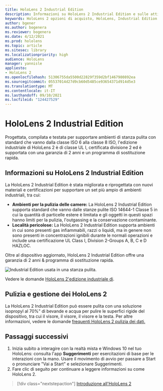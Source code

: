 ```yaml
---
title: HoloLens 2 Industrial Edition
description: Informazioni su HoloLens 2 Industrial Edition e sulle attività da eseguire dopo averrne una propria.
keywords: HoloLens 2 opzioni di acquisto, HoloLens, Industrial Edition
author: bgener
ms.author: bogenera
ms.reviewer: bogenera
ms.date: 4/12/2021
ms.prod: hololens
ms.topic: article
ms.sitesec: library
ms.localizationpriority: high
audience: HoloLens
manager: yannisle
appliesto:
- HoloLens 2
ms.openlocfilehash: 51306755da5500d22829f359d2bf1467980892ea
ms.sourcegitcommit: 05537014d27d9cb60d5485ce93654371d914d5e3
ms.translationtype: MT
ms.contentlocale: it-IT
ms.lasthandoff: 09/10/2021
ms.locfileid: "124427529"
---
```

# <a name="hololens-2-industrial-edition"></a>HoloLens 2 Industrial Edition

Progettata, compilata e testata per supportare ambienti di stanza pulita con standard che vanno dalla classe ISO 6 alla classe 8 ISO, l'edizione industriale di HoloLens 2 è di classe UL I, certificata divisione 2 ed è supportata con una garanzia di 2 anni e un programma di sostituzione rapida.

## <a name="learn-about-hololens-2-industrial-edition"></a>Informazioni su HoloLens 2 Industrial Edition

La HoloLens 2 Industrial Edition è stata migliorata e riprogettata con nuovi materiali e certificazioni per supportare un set più ampio di ambienti industriali, tra cui:

- **Ambienti per la pulizia delle camere:** La HoloLens 2 Industrial Edition supporta standard che vanno dalle stanze pulite ISO 14644-1 Classe 5 in cui la quantità di particelle estere è limitata e gli oggetti in questi spazi hanno limiti per la pulizia, l'outgassing e la conservazione contaminante.
- **Località pericolose:** La HoloLens 2 Industrial Edition supporta ambienti in cui sono presenti gas infiammabili, razzi o liquidi, ma in genere non sono presenti in concentrazioni ignibili durante le normali operazioni e include una certificazione UL Class I, Division 2-Groups A, B, C e D HAZLOC.

Oltre al dispositivo aggiornato, HoloLens 2 Industrial Edition offre una garanzia di 2 anni & programma di sostituzione rapida.

![Industrial Edition usata in una stanza pulita.](./images/ie-small-pic.png)

Vedere le domande [HoloLens 2'edizione industriale di](hololens2-industrial-edition-faq.md).

## <a name="cleaning-and-handling-hololens-2"></a>Pulizia e gestione dei HoloLens 2

La HoloLens 2 Industrial Edition può essere pulita con una soluzione isopropyl al 70%" di bevande e acqua per pulire le superfici rigide del dispositivo, tra cui il visore, il visore, il visore e la testa. Per altre informazioni, vedere le domande [frequenti HoloLens 2 pulizia dei dati.](/hololens/hololens2-maintenance)

## <a name="next-steps"></a>Passaggi successivi

1. Inizia subito a interagire con la realtà mista e Windows 10 nel tuo HoloLens: consulta l'app **Suggerimenti** per esercitazioni di base per le interazioni con la mano. Usare il movimento di avvio per passare a Start o pronunciare "Vai a Start" e selezionare Suggerimenti.
1. Fare clic di seguito per continuare a leggere informazioni su come HoloLens 2.

> [!div class="nextstepaction"]
> [Introduzione all'HoloLens 2](hololens2-basic-usage.md)